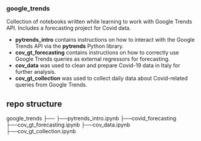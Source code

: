 ### google_trends
Collection of notebooks written while learning to work with Google Trends API. Includes a forecasting project for Covid data.
- **pytrends_intro** contains instructions on how to interact with the Google Trends API via the **pytrends** Python library.
- **cov_gt_forecasting** contains instructions on how to correctly use Google Trends queries as external regressors for forecasting.
- **cov_data** was used to clean and prepare Covid-19 data in Italy for further analysis.
- **cov_gt_collection** was used to collect daily data about Covid-related queries from Google Trends.

## repo structure
google_trends
├──
├──pytrends_intro.ipynb
├──covid_forecasting
         ├──cov_gt_forecasting.ipynb
         ├──cov_data.ipynb
         ├──cov_gt_collection.ipynb

